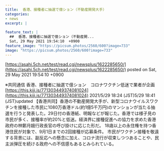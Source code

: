 ```yaml
---
title:  香港、接種者に抽選で億ション（不動産開発大手）  
categories:
- news
excerpt: |
  
feature_text: |
  ##  香港、接種者に抽選で億ション（不動産開...
  Sat, 29 May 2021 19:54:10  +0900
feature_image: "https://picsum.photos/2560/600?image=733"
image: "https://picsum.photos/2560/600?image=733"
---
```


[https://asahi.5ch.net/test/read.cgi/newsplus/1622285650/](https://asahi.5ch.net/test/read.cgi/newsplus/1622285650/)
posted on Sat, 29 May 2021 19:54:10  +0900

<!--more-->

※共同通信 香港、接種者に抽選で億ション　コロナワクチン低迷で業者が企画 [https://this.kiji.is/771303449374081024](https://this.kiji.is/771303449374081024) 2021/5/29 18:24 (JST)5/29 18:41 (JST)updated 【香港共同】香港の不動産開発大手が、新型コロナウイルスワクチンを接種した市民に1080万香港ドル(約1億5千万円)のマンションが当たる抽選を行うと発表した。29日付の香港紙、明報などが報じた。香港では様子見の市民が多く、接種率が約20%と低迷。経済界に接種促進への協力を求めた香港政府の林鄭月娥行政長官の呼び掛けに応じた形だ。 18歳以上の永住権を持つ香港住民が対象で、9月1日までの2回接種が応募条件。 市民がワクチン接種を敬遠する背景には、副反応への懸念に加え、コロナ流行が収束しつつあることや、民主派弾圧を続ける政府への不信感もあるとみられている。
